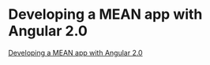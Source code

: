 # Developing a MEAN app with Angular 2.0
[Developing a MEAN app with Angular 2.0](http://thejackalofjavascript.com//developing-a-mean-app-with-angular-2-0)
